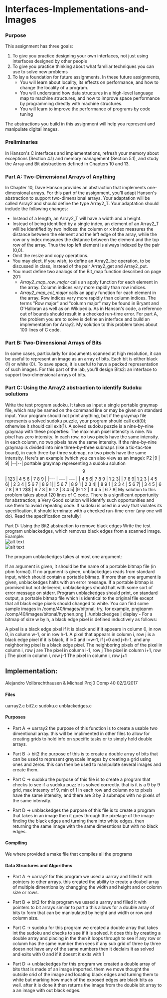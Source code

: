 # Interfaces-Implementations-and-Images
### Purpose
This assignment has three goals:
1. To give you practice designing your own interfaces, not just using interfaces designed by other people
2. To give you practice thinking about what familiar techniques you can use to solve new problems
3. To lay a foundation for future assignments. In these future assignments,
   - You will learn about locality, its effects on performance, and how to change the locality of a program.
   - You will understand how data structures in a high-level language map to machine structures, and how to improve space performance by programming directly with machine structures.
   - You will learn to improve the performance of programs by code tuning

The abstractions you build in this assignment will help you represent and manipulate digital images.
### Preliminaries
In Hanson's C interfaces and implementations, refresh your memory about exceptions (Section 4.1) and memory management (Section 5.1), and study the Array and Bit abstractions defined in Chapters 10 and 13.
### Part A: Two-Dimensional Arrays of Anything
In Chapter 10, Dave Hanson provides an abstraction that implements one-dimensional arrays. For this part of the assignment, you'll adapt Hanson's abstraction to support two-dimensional arrays. Your adaptation will be called Array2 and should define the type Array2_T. Your adaptation should include the following changes:
- Instead of a length, an Array2_T will have a width and a height.
- Instead of being identified by a single index, an element of an Array2_T will be identified by two indices: the column or x index measures the distance between the element and the left edge of the array, while the row or y index measures the distance between the element and the top row of the array. Thus the top left element is always indexed by the pair (0,0).
- Omit the resize and copy operations.
- You may elect, if you wish, to define an Array2_loc operation, to be discussed in class, instead of the pair Array2_get and Array2_put.
- You must define two analogs of the Bit_map function described on page 201:
  -  *Array2_map_row_major* calls an apply function for each element in the array. Column indices vary more rapidly than row indices.
  - *Array2_map_col_major* calls an apply function for each element in the array. Row indices vary more rapidly than column indices.
The terms "Row major" and "column major" may be found in Bryant and O'Halloran as well as on Wikipedia.
As in Hanson's code, a reference out of bounds should result in a checked run-time error.
For part A, the problem you are to solve is define an interface and build an implementation for Array2. 
My solution to this problem takes about 100 lines of C code.

### Part B: Two-Dimensional Arrays of Bits
In some cases, particularly for documents scanned at high resolution, it can be useful to represent an image as an array of bits. Each bit is either black (1) or white (0). To save space, it is useful to have a packed representation of such images. For this part of the lab, you'll design Bits2: an interface to support two-dimensional arrays of bits.

### Part C: Using the Array2 abstraction to identify Sudoku solutions
Write the test program sudoku. It takes as input a single portable graymap file, which may be named on the command line or may be given on standard input. Your program should not print anything, but if the graymap file represents a solved sudoku puzzle, your program should call exit(0); otherwise it should call exit(1). A solved sudoku puzzle is a nine-by-nine graymap with these properties:
The maximum pixel intensity is nine.
No pixel has zero intensity.
In each row, no two pixels have the same intensity.
In each column, no two pixels have the same intensity.
If the nine-by-nine graymap is divided into nine three-by-three submaps (like a tic-tac-toe board), in each three-by-three submap, no two pixels have the same intensity.
Here's an example (which you can also view as an image):
P2
|9 | 9|
|--|--|
portable graymap representing a sudoku solution
$$9$$
| 123  | 4 5 6 |  7 8 9 |
|--- | --- | --- |
| 4 5 6| 7 8 9 |   1 2 3| 
| 7 8 9|   1 2 3 |  4 5 6| 
| 2 3 4 |   5 6 7  |  8 9 1| 
| 5 6 7  |  8 9 1 |  2 3 4| 
| 8 9 1  | 2 3 4  |  5 6 7| 
| 3 4 5  |  6 7 8  |  9 1 2$$
| 6 7 8 |   9 1 2 |   3 4 5| 
|9 1 2  | 3 4 5  | 6 7 8|
My solution to this problem takes about 120 lines of C code. There is a significant opportunity for abstraction; a Very Good solution will identify such opportunities and use them to avoid repeating code.
If sudoku is used in a way that violates its specification, it should terminate with a checked run-time error (any one will do). Read the specification carefully!

Part D: Using the Bit2 abstraction to remove black edges
Write the test program unblackedges, which removes black edges from a scanned image. Example:<br/>
![alt text](https://github.com/medegw01/Interfaces-Implementations-and-Images/blob/master/bf.PNG  "before")<br/>
![alt text](https://github.com/medegw01/Interfaces-Implementations-and-Images/blob/master/af.PNG "after")<br/>

The program unblackedges takes at most one argument:

If an argument is given, it should be the name of a portable bitmap file (in pbm format).
If no argument is given, unblackedges reads from standard input, which should contain a portable bitmap.
If more than one argument is given, unblackedges halts with an error message.
If a portable bitmap is promised but not delivered, unblackedges should halt with some sort of error message on stderr.
Program unblackedges should print, on standard output, a portable bitmap file which is identical to the original file except that all black edge pixels should changed to white. You can find some sample images in /comp/40/images/bitonal; try, for example,
  pngtopnm /comp/40/images/bitonal/hyphen.png | ./unblackedges | display -
For a bitmap of size w by h, a black edge pixel is defined inductively as follows:

A pixel is a black edge pixel if it is black and if it appears in column 0, in row 0, in column w-1, or in row h-1.
A pixel that appears in column i, row j is a black edge pixel if it is black, if i>0 and i<w-1, if j>0 and j<h-1, and any neighboring pixel is a black edge pixel.
The neighboring pixels of the pixel in column i, row j are
The pixel in column i-1, row j
The pixel in column i+1, row j
The pixel in column i, row j-1
The pixel in column i, row j+1

## Implementation:

Alejandro Vollbrechthausen & Michael
Proj0 Comp 40 
02/2/2017

#### Files                                     

uarray2.c bit2.c sudoku.c unblackedges.c


#### Purposes                                   

* Part A -> uarray2
the purpose of this function is to create a usable two dimentional array. this 
will be implimented in other files to allow for creating grids to hold info on
specific tasks or to simply hold double arrays.

* Part B -> bit2
the purpose of this is to create a double array of bits that can be used to 
represent greyscale images by creating a grid using ones and zeros. this can 
then be used to manipulate several images and create them. 

* Part C -> sudoku
 the purpose of this file is to create a program that checks to see if a sudoku
puzzle is solved correctly. that is it is a 9 by 9 grid, max intesnty of 9, min
of 1 in each row and column no to pixels have the same intensity, and there are
3 by 3 submaps with no pixels of the same intensity. 

* Part D -> unblackedges
the purpose of this file is to create a program that takes in an image then it
goes through the pixelage of the image finding the black edges and turning them
into white edges. then returning the same image with the same dimesntions but
with no black edges.

#### Compiling                                  
We where provided a make file that compiles all the programs 


#### Data Structures and Algorithms 
* Part A -> uarray2 
for this program we used a uarray and filled it with pointers to other arrays. 
this created the ability to create a doubel array of multiple dimentions by 
changging the width and height and or colomn size or rows. 

* Part B -> bit2
for this program we ussed a uarray and filled it with pointers to bit arrays
similar to part a this allows for a double array of bits to form that can be 
manipulated by height and width or row and column size.

* Part C -> sudoku
for this program we created a double array that takes int the sudoku and checks
to see if it is solved. it does this by creating a double array and placing in 
the then it loops through to see if any row or colunm has the same number then
sees if any sub grid of three by three doesn not have any of the same numbers
then it declairs it as solved and exits with 0 and if it doesnt it exits with 1

* Part D -> unblackedges
for this program we created a double array of bits that is made of an image 
imported. them we move thought the outside crid of the image and locating black
edges and turning them to white but marking how much of the exposed edges are
black bits as well. after it is done it then returns the image from the double
bit array to a an image with out black edges.

